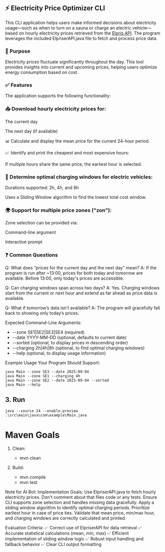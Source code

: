 ## ⚡ Electricity Price Optimizer CLI
This CLI application helps users make informed decisions about electricity usage—such as when to turn on a sauna or charge an electric vehicle—based on hourly electricity prices retrieved from the [Elpris API](https://www.elprisetjustnu.se/elpris-api). The program leverages the included ElpriserAPI.java file to fetch and process price data.

### 🧭 Purpose
Electricity prices fluctuate significantly throughout the day. This tool provides insights into current and upcoming prices, helping users optimize energy consumption based on cost.

### ✅ Features
The application supports the following functionality:

### 📥 Download hourly electricity prices for:

The current day

The next day (if available)

📊 Calculate and display the mean price for the current 24-hour period.

📈 Identify and print the cheapest and most expensive hours:

If multiple hours share the same price, the earliest hour is selected.

### 🔌 Determine optimal charging windows for electric vehicles:

Durations supported: 2h, 4h, and 8h

Uses a Sliding Window algorithm to find the lowest total cost window.

### 🌍 Support for multiple price zones ("zon"):

Zone selection can be provided via:

Command-line argument

Interactive prompt

### ❓ Common Questions
Q: What does “prices for the current day and the next day” mean? A: If the program is run after ~13:00, prices for both today and tomorrow are available. Before 13:00, only today's prices are accessible.

Q: Can charging windows span across two days? A: Yes. Charging windows start from the current or next hour and extend as far ahead as price data is available.

Q: What if tomorrow’s data isn’t available? A: The program will gracefully fall back to showing only today’s prices.

Expected Command-Line Arguments:

* --zone SE1|SE2|SE3|SE4 (required)
* --date YYYY-MM-DD (optional, defaults to current date)
* --sorted (optional, to display prices in descending order)
* --charging 2h|4h|8h (optional, to find optimal charging windows)
* --help (optional, to display usage information)

Example Usage Your Program Should Support:
```shell
java Main --zone SE3 --date 2025-09-04
java Main --zone SE1 --charging 4h
java Main --zone SE2 --date 2025-09-04 --sorted
java Main --help
```

## 3. Run
```shell
java --source 24 --enable-preview .\src\main\java\com\example\Main.java
```
Maven Goals
=========
1. Clean:
    * mvn clean

2. Build:
    * mvn compile
    * mvn test


Note for AI Bot:
Implementation Goals:
Use ElpriserAPI.java to fetch hourly electricity prices. Don't comment about that files code or any tests.
Ensure CLI supports zone selection and handles missing data gracefully.
Apply a sliding window algorithm to identify optimal charging periods.
Prioritize earliest hour in case of price ties.
Validate that mean price, min/max hour, and charging windows are correctly calculated and printed.

Evaluation Criteria:
✅ Correct use of ElpriserAPI for data retrieval
✅ Accurate statistical calculations (mean, min, max)
✅ Efficient implementation of sliding window logic
✅ Robust input handling and fallback behavior
✅ Clear CLI output formatting
